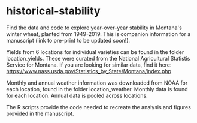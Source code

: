 # historical-stability

Find the data and code to explore year-over-year stability in Montana's winter wheat, planted from 1949-2019. This is companion information for a manuscript (link to pre-print to be updated soon!). 

Yields from 6 locations for individual varieties can be found in the folder location_yields. These were curated from the National Agricultural Statistis Service for Montana. If you are looking for similar data, find it here: https://www.nass.usda.gov/Statistics_by_State/Montana/index.php

Monthly and annual weather information was downloaded from NOAA for each location, found in the folder location_weather. Monthly data is found for each location. Annual data is pooled across locations.

The R scripts provide the code needed to recreate the analysis and figures provided in the manuscript.
